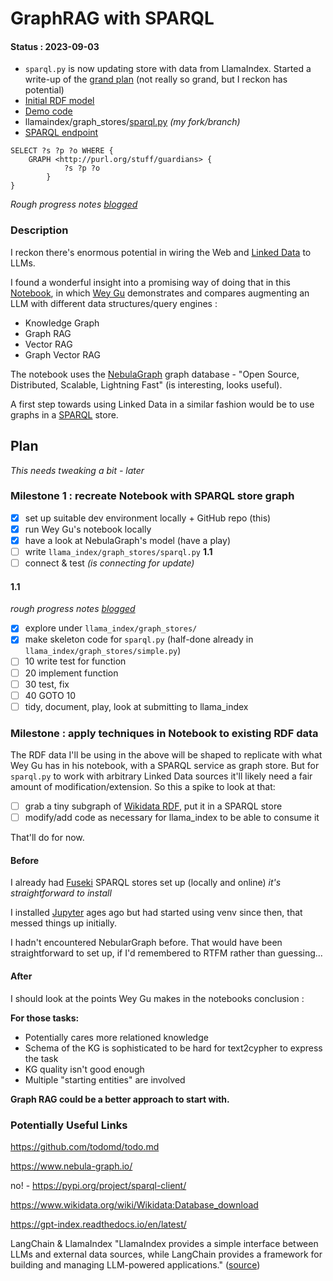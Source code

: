 # GraphRAG with SPARQL

#### Status : 2023-09-03

- `sparql.py` is now updating store with data from LlamaIndex. Started a write-up of the [grand plan](goal.md) (not really so grand, but I reckon has potential)
- [Initial RDF model](https://github.com/danja/nlp/tree/main/GraphRAG/src/examples/rdf-sample.ttl)
- [Demo code](https://github.com/danja/nlp/blob/main/GraphRAG/src/nebula-sparql-utils/nebula-rdf-dump.py)
- llamaindex/graph_stores/[sparql.py](https://github.com/danja/llama_index/blob/add-sparql/llama_index/graph_stores/sparql.py) _(my fork/branch)_
- [SPARQL endpoint](https://fuseki.hyperdata.it/#/dataset/llama_index_sparql-test/query)

```
SELECT ?s ?p ?o WHERE {
    GRAPH <http://purl.org/stuff/guardians> {
            ?s ?p ?o
        }
}
```

_Rough progress notes [blogged](https://hyperdata.it/blog/)_

### Description

I reckon there's enormous potential in wiring the Web and [Linked Data](https://en.wikipedia.org/wiki/Linked_data) to LLMs.

I found a wonderful insight into a promising way of doing that in this [Notebook](https://www.siwei.io/en/demos/graph-rag/), in which [Wey Gu](https://siwei.io/en/) demonstrates and compares augmenting an LLM with different data structures/query engines :

- Knowledge Graph
- Graph RAG
- Vector RAG
- Graph Vector RAG

The notebook uses the [NebulaGraph](https://www.nebula-graph.io/) graph database - "Open Source, Distributed, Scalable, Lightning Fast" (is interesting, looks useful).

A first step towards using Linked Data in a similar fashion would be to use graphs in a [SPARQL](https://en.wikipedia.org/wiki/SPARQL) store.

## Plan

_This needs tweaking a bit - later_

### Milestone 1 : recreate Notebook with SPARQL store graph

- [x] set up suitable dev environment locally + GitHub repo (this)
- [x] run Wey Gu's notebook locally
- [x] have a look at NebulaGraph's model (have a play)
- [ ] write `llama_index/graph_stores/sparql.py` **1.1**
- [ ] connect & test _(is connecting for update)_

#### 1.1

_rough progress notes [blogged](https://hyperdata.it/blog/)_

- [x] explore under `llama_index/graph_stores/`
- [x] make skeleton code for `sparql.py` (half-done already in `llama_index/graph_stores/simple.py`)
- [ ] 10 write test for function
- [ ] 20 implement function
- [ ] 30 test, fix
- [ ] 40 GOTO 10
- [ ] tidy, document, play, look at submitting to llama_index

### Milestone : apply techniques in Notebook to existing RDF data

The RDF data I'll be using in the above will be shaped to replicate with what Wey Gu has in his notebook, with a SPARQL service as graph store. But for `sparql.py` to work with arbitrary Linked Data sources it'll likely need a fair amount of modification/extension. So this a spike to look at that:

- [ ] grab a tiny subgraph of [Wikidata RDF](https://www.wikidata.org/wiki/Wikidata:Database_download), put it in a SPARQL store
- [ ] modify/add code as necessary for llama_index to be able to consume it

That'll do for now.

#### Before

I already had [Fuseki](https://jena.apache.org/documentation/fuseki2/) SPARQL stores set up (locally and online) _it's straightforward to install_

I installed [Jupyter](https://jupyter.org/) ages ago but had started using venv since then, that messed things up initially.

I hadn't encountered NebularGraph before. That would have been straightforward to set up, if I'd remembered to RTFM rather than guessing...

#### After

I should look at the points Wey Gu makes in the notebooks conclusion :

**For those tasks:**

- Potentially cares more relationed knowledge
- Schema of the KG is sophisticated to be hard for text2cypher to express the task
- KG quality isn't good enough
- Multiple "starting entities" are involved

**Graph RAG could be a better approach to start with.**

### Potentially Useful Links

https://github.com/todomd/todo.md

https://www.nebula-graph.io/

no! - https://pypi.org/project/sparql-client/

https://www.wikidata.org/wiki/Wikidata:Database_download

https://gpt-index.readthedocs.io/en/latest/

LangChain & LlamaIndex
"LlamaIndex provides a simple interface between LLMs and external data sources, while LangChain provides a framework for building and managing LLM-powered applications."
([source](https://www.analyticsvidhya.com/blog/2023/06/revamp-data-analysis-openai-langchain-llamaindex-for-easy-extraction/))
